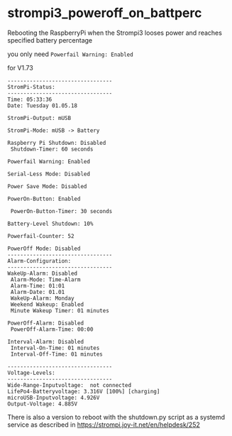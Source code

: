 # strompi3_poweroff_on_battperc
Rebooting the RaspberryPi when the Strompi3 looses power and reaches specified battery percentage

you only need ``` Powerfail Warning: Enabled ```

for V1.73

```
---------------------------------
StromPi-Status:
---------------------------------
Time: 05:33:36
Date: Tuesday 01.05.18

StromPi-Output: mUSB

StromPi-Mode: mUSB -> Battery

Raspberry Pi Shutdown: Disabled
 Shutdown-Timer: 60 seconds

Powerfail Warning: Enabled

Serial-Less Mode: Disabled

Power Save Mode: Disabled

PowerOn-Button: Enabled

 PowerOn-Button-Timer: 30 seconds

Battery-Level Shutdown: 10%

Powerfail-Counter: 52

PowerOff Mode: Disabled
---------------------------------
Alarm-Configuration:
---------------------------------
WakeUp-Alarm: Disabled
 Alarm-Mode: Time-Alarm
 Alarm-Time: 01:01
 Alarm-Date: 01.01
 WakeUp-Alarm: Monday
 Weekend Wakeup: Enabled
 Minute Wakeup Timer: 01 minutes

PowerOff-Alarm: Disabled
 PowerOff-Alarm-Time: 00:00

Interval-Alarm: Disabled
 Interval-On-Time: 01 minutes
 Interval-Off-Time: 01 minutes

---------------------------------
Voltage-Levels:
---------------------------------
Wide-Range-Inputvoltage:  not connected
LifePo4-Batteryvoltage: 3.316V [100%] [charging]
microUSB-Inputvoltage: 4.926V
Output-Voltage: 4.885V
```

There is also a version to reboot with the shutdown.py script as a systemd service as described in https://strompi.joy-it.net/en/helpdesk/252
